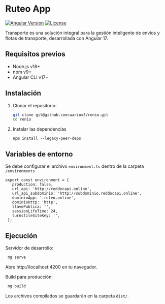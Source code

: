 # Ruteo App

[![Angular Version](https://img.shields.io/badge/Angular-17-%23DD0031?logo=angular)](https://angular.io/)
[![License](https://img.shields.io/badge/license-MIT-blue)](LICENSE)

Transporte es una solución integral para la gestión inteligente de envíos y flotas de transporte, desarrollada con Angular 17.

## Requisitos previos

- Node.js v18+
- npm v9+
- Angular CLI v17+

## Instalación

1. Clonar el repositorio:
   ```bash
   git clone git@github.com:wariox3/renio.git
   cd renio
   ```
2. Instalar las dependencias
   ```
   npm install --legacy-peer-deps
   ```

## Variables de entorno
Se debe configurar el archivo `environment.ts` dentro de la carpeta `/environments`
   ```
   export const environment = {
      production: false,
      url_api: 'http://reddocapi.online',
      url_api_subdominio: 'http://subdominio.reddocapi.online',
      dominioApp: '.ruteo.online',
      dominioHttp: 'http',
      llavePublica: '',
      sessionLifeTime: 24,
      turnstileSiteKey: '',
    };
   ```

## Ejecución
Servidor de desarrollo:

   ```bash
    ng serve
   ```

Abre http://localhost:4200 en tu navegador.

Build para producción:

   ```bash
    ng build
   ```

Los archivos compilados se guardarán en la carpeta `dist/`.

